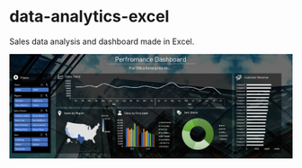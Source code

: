 # data-analytics-excel
Sales data analysis and dashboard made in Excel.

<p align="center">
<img align="center" src="https://github.com/PmnAngelov/data-analysis-excel/blob/main/img/dashboard.PNG" />
</p>
